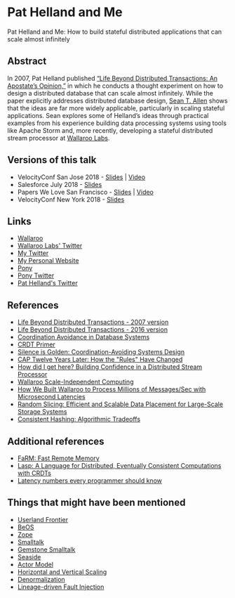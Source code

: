 # Pat Helland and Me

Pat Helland and Me: How to build stateful distributed applications that can scale almost infinitely

## Abstract

In 2007, Pat Helland published [“Life Beyond Distributed Transactions: An Apostate’s Opinion,”](https://queue.acm.org/detail.cfm?id=3025012) in which he conducts a thought experiment on how to design a distributed database that can scale almost infinitely. While the paper explicitly addresses distributed database design, [Sean T. Allen](https://www.monkeysnatchbanana.com/) shows that the ideas are far more widely applicable, particularly in scaling stateful applications. Sean explores some of Helland’s ideas through practical examples from his experience building data processing systems using tools like Apache Storm and, more recently, developing a stateful distributed stream processor at [Wallaroo Labs](https://www.wallaroolabs.com/).

## Versions of this talk

* VelocityConf San Jose 2018 - [Slides](https://speakerdeck.com/seantallen/pat-helland-and-me-how-to-build-stateful-distributed-applications-that-can-scale-almost-infinitely?slide=1) | [Video](https://youtu.be/zCmJu0PBw3k)
* Salesforce July 2018 - [Slides](https://speakerdeck.com/seantallen/pat-helland-and-me-how-to-build-stateful-distributed-applications-that-can-scale-almost-infinitely-salesforce-july-2018)
* Papers We Love San Francisco - [Slides](https://speakerdeck.com/seantallen/pat-helland-and-me-a-talk-about-life-beyond-distributed-transactions-an-apostates-opinion) | [Video](https://www.youtube.com/watch?v=xI56ox7dcRQ&feature=youtu.be)
* VelocityConf New York 2018 - [Slides](https://speakerdeck.com/seantallen/pat-helland-and-me-how-to-build-stateful-distributed-applications-that-can-scale-almost-infinitely-velocity-ny-october-2018)

## Links

* [Wallaroo](https://github.com/wallaroolabs/wallaroo)
* [Wallaroo Labs' Twitter](https://twitter.com/wallaroolabs)
* [My Twitter](https://twitter.com/seantallen)
* [My Personal Website](https://www.monkeysnatchbanana.com/)
* [Pony](https://www.ponylang.org/)
* [Pony Twitter](https://twitter.com/ponylang)
* [Pat Helland's Twitter](https://twitter.com/pathelland)

## References

* [Life Beyond Distributed Transactions - 2007 version](http://www-db.cs.wisc.edu/cidr/cidr2007/papers/cidr07p15.pdf)
* [Life Beyond Distributed Transactions - 2016 version](https://queue.acm.org/detail.cfm?id=3025012)
* [Coordination Avoidance in Database Systems](http://www.vldb.org/pvldb/vol8/p185-bailis.pdf)
* [CRDT Primer](http://jtfmumm.com/blog/2015/11/17/crdt-primer-1-defanging-order-theory/)
* [Silence is Golden: Coordination-Avoiding Systems Design](https://www.youtube.com/watch?v=EYJnWttrC9k)
* [CAP Twelve Years Later: How the "Rules" Have Changed](https://www.infoq.com/articles/cap-twelve-years-later-how-the-rules-have-changed)
* [How did I get here? Building Confidence in a Distributed Stream Processor](https://www.monkeysnatchbanana.com/2016/11/22/codemeshio-how-did-i-get-here/)
* [Wallaroo Scale-Independent Computing](https://vimeo.com/270509076)
* [How We Built Wallaroo to Process Millions of Messages/Sec with Microsecond Latencies](https://blog.wallaroolabs.com/2018/02/how-we-built-wallaroo-to-process-millions-of-messages/sec-with-microsecond-latencies/)
* [Random Slicing: Efficient and Scalable Data Placement for
Large-Scale Storage Systems](http://hpc.ac.upc.edu/PDFs/dir05/file004529.pdf)
* [Consistent Hashing: Algorithmic Tradeoffs](https://medium.com/@dgryski/consistent-hashing-algorithmic-tradeoffs-ef6b8e2fcae8)

## Additional references

* [FaRM: Fast Remote Memory](https://www.usenix.org/system/files/conference/nsdi14/nsdi14-paper-dragojevic.pdf)
* [Lasp: A Language for Distributed, Eventually
Consistent Computations with CRDTs](https://www.info.ucl.ac.be/~pvr/papoc-2015-lasp-abstract.pdf)
* [Latency numbers every programmer should know](https://gist.github.com/jboner/2841832)

## Things that might have been mentioned

* [Userland Frontier](https://en.wikipedia.org/wiki/UserLand_Software)
* [BeOS](https://en.wikipedia.org/wiki/BeOS)
* [Zope](https://en.wikipedia.org/wiki/Zope)
* [Smalltalk](https://en.wikipedia.org/wiki/Smalltalk)
* [Gemstone Smalltalk](https://en.wikipedia.org/wiki/Gemstone_(database))
* [Seaside](http://seaside.st/)
* [Actor Model](https://en.wikipedia.org/wiki/Actor_model)
* [Horizontal and Vertical Scaling](https://en.wikipedia.org/wiki/Scalability#Horizontal_and_vertical_scaling)
* [Denormalization](https://en.wikipedia.org/wiki/Denormalization)
* [Lineage-driven Fault Injection](https://people.ucsc.edu/~palvaro/molly.pdf)
